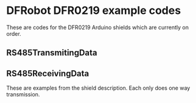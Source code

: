 # DFRobot DFR0219 example codes

These are codes for the DFR0219 Arduino shields which are currently on order.

## RS485TransmitingData

## RS485ReceivingData

These are examples from the shield description. Each only does one way transmission.


